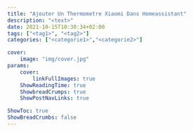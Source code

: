 ```yaml
---
title: "Ajouter Un Thermometre Xiaomi Dans Homeassistant"
description: "<text>"
date: 2021-10-15T10:30:34+02:00
tags: ["<tag1>", "<tag2>"]
categories: ["<categorie1>","<categorie2>"]

cover:
    image: "img/cover.jpg"
params:
    cover:
        linkFullImages: true
    ShowReadingTime: true
    ShowbreadCrumps: true
    ShowPostNavLinks: true

ShowToc: true
ShowBreadCrumbs: false
---
```


